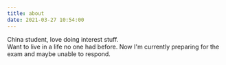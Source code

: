 ```yaml
---
title: about
date: 2021-03-27 10:54:00
---
```


China student, love doing interest stuff.   
Want to live in a life no one had before.
Now I'm currently preparing for the exam and maybe unable to respond.  